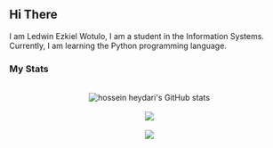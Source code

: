 ## Hi There

I am Ledwin Ezkiel Wotulo, I am a student in the Information Systems. Currently, I am learning the Python programming language.

### My Stats
<p align="center"><br/>
  <img src="https://github-readme-stats.vercel.app/api?username=ledwinEzkiel&show_icons=true&include_all_commits=true&theme=monokai" alt="hossein heydari's GitHub stats" /><br/><br/>
  <img src="https://github-readme-streak-stats.herokuapp.com/?user=ledwinEzkiel&theme=monokai"/><br/><br/>
  <img src="https://github-readme-stats.vercel.app/api/top-langs/?username=ledwinEzkiel&layout=compact&theme=monokai&langs_count=12"/><br/>
</p>
